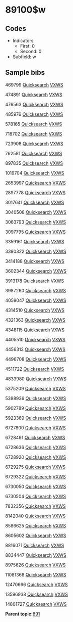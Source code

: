 # 89100$w

## Codes

-   Indicators
    -   First: 0
    -   Second: 0
-   Subfield: w

## Sample bibs

469799 [Quicksearch](https://search.library.yale.edu/catalog/469799) [VXWS](http://prodorbis.library.yale.edu:7014/vxws/GetHoldingsService?bibId=469799)

474891 [Quicksearch](https://search.library.yale.edu/catalog/474891) [VXWS](http://prodorbis.library.yale.edu:7014/vxws/GetHoldingsService?bibId=474891)

476563 [Quicksearch](https://search.library.yale.edu/catalog/476563) [VXWS](http://prodorbis.library.yale.edu:7014/vxws/GetHoldingsService?bibId=476563)

485976 [Quicksearch](https://search.library.yale.edu/catalog/485976) [VXWS](http://prodorbis.library.yale.edu:7014/vxws/GetHoldingsService?bibId=485976)

578165 [Quicksearch](https://search.library.yale.edu/catalog/578165) [VXWS](http://prodorbis.library.yale.edu:7014/vxws/GetHoldingsService?bibId=578165)

718702 [Quicksearch](https://search.library.yale.edu/catalog/718702) [VXWS](http://prodorbis.library.yale.edu:7014/vxws/GetHoldingsService?bibId=718702)

723908 [Quicksearch](https://search.library.yale.edu/catalog/723908) [VXWS](http://prodorbis.library.yale.edu:7014/vxws/GetHoldingsService?bibId=723908)

762581 [Quicksearch](https://search.library.yale.edu/catalog/762581) [VXWS](http://prodorbis.library.yale.edu:7014/vxws/GetHoldingsService?bibId=762581)

897835 [Quicksearch](https://search.library.yale.edu/catalog/897835) [VXWS](http://prodorbis.library.yale.edu:7014/vxws/GetHoldingsService?bibId=897835)

1019704 [Quicksearch](https://search.library.yale.edu/catalog/1019704) [VXWS](http://prodorbis.library.yale.edu:7014/vxws/GetHoldingsService?bibId=1019704)

2653997 [Quicksearch](https://search.library.yale.edu/catalog/2653997) [VXWS](http://prodorbis.library.yale.edu:7014/vxws/GetHoldingsService?bibId=2653997)

2897778 [Quicksearch](https://search.library.yale.edu/catalog/2897778) [VXWS](http://prodorbis.library.yale.edu:7014/vxws/GetHoldingsService?bibId=2897778)

3017641 [Quicksearch](https://search.library.yale.edu/catalog/3017641) [VXWS](http://prodorbis.library.yale.edu:7014/vxws/GetHoldingsService?bibId=3017641)

3040508 [Quicksearch](https://search.library.yale.edu/catalog/3040508) [VXWS](http://prodorbis.library.yale.edu:7014/vxws/GetHoldingsService?bibId=3040508)

3063793 [Quicksearch](https://search.library.yale.edu/catalog/3063793) [VXWS](http://prodorbis.library.yale.edu:7014/vxws/GetHoldingsService?bibId=3063793)

3097795 [Quicksearch](https://search.library.yale.edu/catalog/3097795) [VXWS](http://prodorbis.library.yale.edu:7014/vxws/GetHoldingsService?bibId=3097795)

3359161 [Quicksearch](https://search.library.yale.edu/catalog/3359161) [VXWS](http://prodorbis.library.yale.edu:7014/vxws/GetHoldingsService?bibId=3359161)

3390322 [Quicksearch](https://search.library.yale.edu/catalog/3390322) [VXWS](http://prodorbis.library.yale.edu:7014/vxws/GetHoldingsService?bibId=3390322)

3414188 [Quicksearch](https://search.library.yale.edu/catalog/3414188) [VXWS](http://prodorbis.library.yale.edu:7014/vxws/GetHoldingsService?bibId=3414188)

3602344 [Quicksearch](https://search.library.yale.edu/catalog/3602344) [VXWS](http://prodorbis.library.yale.edu:7014/vxws/GetHoldingsService?bibId=3602344)

3913178 [Quicksearch](https://search.library.yale.edu/catalog/3913178) [VXWS](http://prodorbis.library.yale.edu:7014/vxws/GetHoldingsService?bibId=3913178)

3987260 [Quicksearch](https://search.library.yale.edu/catalog/3987260) [VXWS](http://prodorbis.library.yale.edu:7014/vxws/GetHoldingsService?bibId=3987260)

4059047 [Quicksearch](https://search.library.yale.edu/catalog/4059047) [VXWS](http://prodorbis.library.yale.edu:7014/vxws/GetHoldingsService?bibId=4059047)

4314510 [Quicksearch](https://search.library.yale.edu/catalog/4314510) [VXWS](http://prodorbis.library.yale.edu:7014/vxws/GetHoldingsService?bibId=4314510)

4321363 [Quicksearch](https://search.library.yale.edu/catalog/4321363) [VXWS](http://prodorbis.library.yale.edu:7014/vxws/GetHoldingsService?bibId=4321363)

4348115 [Quicksearch](https://search.library.yale.edu/catalog/4348115) [VXWS](http://prodorbis.library.yale.edu:7014/vxws/GetHoldingsService?bibId=4348115)

4405510 [Quicksearch](https://search.library.yale.edu/catalog/4405510) [VXWS](http://prodorbis.library.yale.edu:7014/vxws/GetHoldingsService?bibId=4405510)

4456313 [Quicksearch](https://search.library.yale.edu/catalog/4456313) [VXWS](http://prodorbis.library.yale.edu:7014/vxws/GetHoldingsService?bibId=4456313)

4496708 [Quicksearch](https://search.library.yale.edu/catalog/4496708) [VXWS](http://prodorbis.library.yale.edu:7014/vxws/GetHoldingsService?bibId=4496708)

4511722 [Quicksearch](https://search.library.yale.edu/catalog/4511722) [VXWS](http://prodorbis.library.yale.edu:7014/vxws/GetHoldingsService?bibId=4511722)

4833980 [Quicksearch](https://search.library.yale.edu/catalog/4833980) [VXWS](http://prodorbis.library.yale.edu:7014/vxws/GetHoldingsService?bibId=4833980)

5375209 [Quicksearch](https://search.library.yale.edu/catalog/5375209) [VXWS](http://prodorbis.library.yale.edu:7014/vxws/GetHoldingsService?bibId=5375209)

5398936 [Quicksearch](https://search.library.yale.edu/catalog/5398936) [VXWS](http://prodorbis.library.yale.edu:7014/vxws/GetHoldingsService?bibId=5398936)

5902789 [Quicksearch](https://search.library.yale.edu/catalog/5902789) [VXWS](http://prodorbis.library.yale.edu:7014/vxws/GetHoldingsService?bibId=5902789)

5923369 [Quicksearch](https://search.library.yale.edu/catalog/5923369) [VXWS](http://prodorbis.library.yale.edu:7014/vxws/GetHoldingsService?bibId=5923369)

6727800 [Quicksearch](https://search.library.yale.edu/catalog/6727800) [VXWS](http://prodorbis.library.yale.edu:7014/vxws/GetHoldingsService?bibId=6727800)

6728491 [Quicksearch](https://search.library.yale.edu/catalog/6728491) [VXWS](http://prodorbis.library.yale.edu:7014/vxws/GetHoldingsService?bibId=6728491)

6728636 [Quicksearch](https://search.library.yale.edu/catalog/6728636) [VXWS](http://prodorbis.library.yale.edu:7014/vxws/GetHoldingsService?bibId=6728636)

6728920 [Quicksearch](https://search.library.yale.edu/catalog/6728920) [VXWS](http://prodorbis.library.yale.edu:7014/vxws/GetHoldingsService?bibId=6728920)

6729275 [Quicksearch](https://search.library.yale.edu/catalog/6729275) [VXWS](http://prodorbis.library.yale.edu:7014/vxws/GetHoldingsService?bibId=6729275)

6729322 [Quicksearch](https://search.library.yale.edu/catalog/6729322) [VXWS](http://prodorbis.library.yale.edu:7014/vxws/GetHoldingsService?bibId=6729322)

6730050 [Quicksearch](https://search.library.yale.edu/catalog/6730050) [VXWS](http://prodorbis.library.yale.edu:7014/vxws/GetHoldingsService?bibId=6730050)

6730504 [Quicksearch](https://search.library.yale.edu/catalog/6730504) [VXWS](http://prodorbis.library.yale.edu:7014/vxws/GetHoldingsService?bibId=6730504)

7832356 [Quicksearch](https://search.library.yale.edu/catalog/7832356) [VXWS](http://prodorbis.library.yale.edu:7014/vxws/GetHoldingsService?bibId=7832356)

8142040 [Quicksearch](https://search.library.yale.edu/catalog/8142040) [VXWS](http://prodorbis.library.yale.edu:7014/vxws/GetHoldingsService?bibId=8142040)

8586625 [Quicksearch](https://search.library.yale.edu/catalog/8586625) [VXWS](http://prodorbis.library.yale.edu:7014/vxws/GetHoldingsService?bibId=8586625)

8605602 [Quicksearch](https://search.library.yale.edu/catalog/8605602) [VXWS](http://prodorbis.library.yale.edu:7014/vxws/GetHoldingsService?bibId=8605602)

8816071 [Quicksearch](https://search.library.yale.edu/catalog/8816071) [VXWS](http://prodorbis.library.yale.edu:7014/vxws/GetHoldingsService?bibId=8816071)

8834447 [Quicksearch](https://search.library.yale.edu/catalog/8834447) [VXWS](http://prodorbis.library.yale.edu:7014/vxws/GetHoldingsService?bibId=8834447)

8975626 [Quicksearch](https://search.library.yale.edu/catalog/8975626) [VXWS](http://prodorbis.library.yale.edu:7014/vxws/GetHoldingsService?bibId=8975626)

11081368 [Quicksearch](https://search.library.yale.edu/catalog/11081368) [VXWS](http://prodorbis.library.yale.edu:7014/vxws/GetHoldingsService?bibId=11081368)

12470666 [Quicksearch](https://search.library.yale.edu/catalog/12470666) [VXWS](http://prodorbis.library.yale.edu:7014/vxws/GetHoldingsService?bibId=12470666)

13596938 [Quicksearch](https://search.library.yale.edu/catalog/13596938) [VXWS](http://prodorbis.library.yale.edu:7014/vxws/GetHoldingsService?bibId=13596938)

14801727 [Quicksearch](https://search.library.yale.edu/catalog/14801727) [VXWS](http://prodorbis.library.yale.edu:7014/vxws/GetHoldingsService?bibId=14801727)

**Parent topic:**[891](../../tags/891/891.md)

